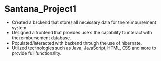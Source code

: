 # Santana_Project1

* Created a backend that stores all necessary data for the reimbursement system. 
* Designed a frontend that provides users the capability to interact with the reimbursement database. 
* Populated/interacted with backend through the use of hibernate. 
* Utilized technologies such as Java, JavaScript, HTML, CSS and more to provide full functionality.
